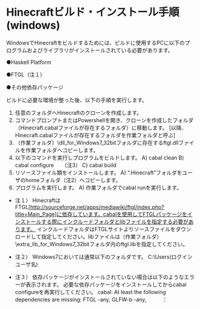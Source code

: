 Hinecraftビルド・インストール手順(windows)
=========

WindowsでHinecraftをビルドするためには、ビルドに使用するPCに以下のプログラムおよびライブラリがインストールされている必要があります。

●Haskell Platform

●FTGL（注１）

●その他依存パッケージ

ビルドに必要な環境が整った後、以下の手順を実行します。



1.	任意のフォルダへHinecraftのクローンを作成します。
2.	コマンドプロンプトまたはPowershellを開き、クローンを作成したフォルダ（Hinecraft.cabalファイルが存在するフォルダ）に移動します。
[以降、Hinecraft.cabalファイルが存在するフォルダを作業フォルダと呼ぶ]
3.	（作業フォルダ）\dll_for_Windows7_32bitフォルダに存在するftgl.dllファイルを作業フォルダへコピーします。
4.	以下のコマンドを実行しプログラムをビルドします。
  A)	 cabal clean
  B)	 cabal configure　　（注3）
  C)	 cabal build
5.	リソースファイル類をインストールします。
  A)	“.Hinecraft”フォルダをユーザのhomeフォルダ（注2）へコピーします。
6.	プログラムを実行します。
  A)	作業フォルダでcabal runを実行します。

* 注１）	HinecraftはFTGL[http://sourceforge.net/apps/mediawiki/ftgl/index.php?title=Main_Page]に依存しています。cabalを使用してFTGLパッケージをインストールする際にインクルードフォルダとlibファイルを指定する必要があります。
インクルードフォルダはFTGLサイトよりソースファイルをダウンロードして指定してください。libファイルは（作業フォルダ）\extra_lib_for_Windows7_32bitフォルダ内のftgl.libを指定してください。

* 注２）	Windows7においては通常以下のフォルダです。
C:\Users\(ログインユーザ名)

* 注３）	依存パッケージがインストールされていない場合は以下のようなエラーが表示されます。
必要な依存パッケージをインストールしてからcabal configureを再実行してください。
cabal: At least the following dependencies are missing:
FTGL -any,
GLFW-b -any,　　　：


